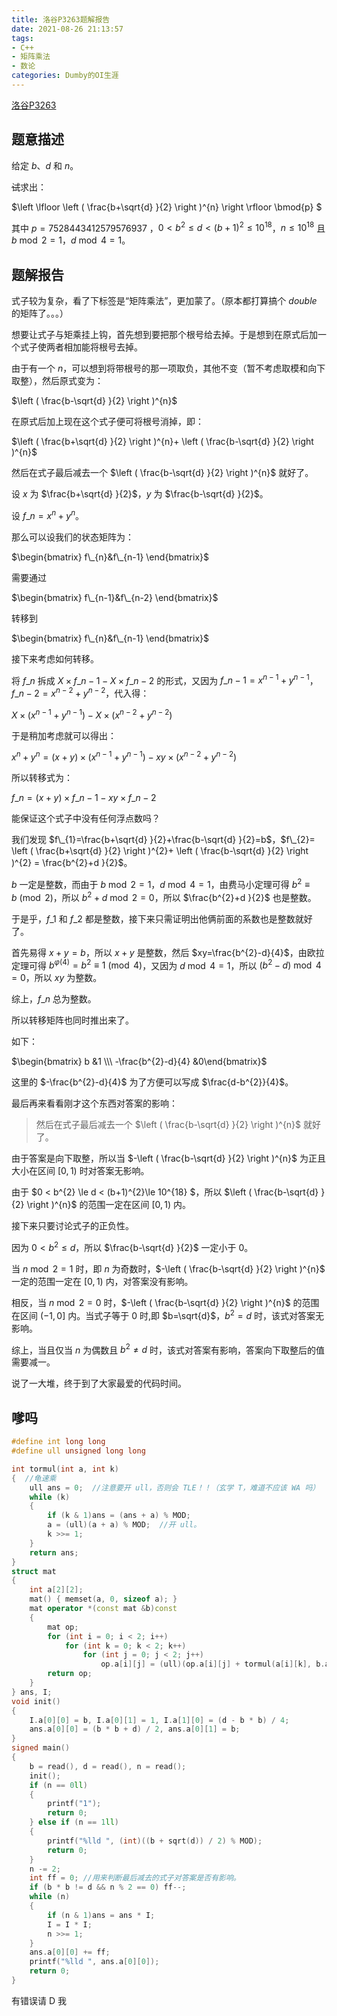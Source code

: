 ```yaml
---
title: 洛谷P3263题解报告
date: 2021-08-26 21:13:57
tags:
- C++
- 矩阵乘法
- 数论
categories: Dumby的OI生涯
---
```


[洛谷P3263](https://www.luogu.com.cn/problem/P3263)

## 题意描述

给定 $b$、$d$ 和 $n$。

~~试~~求出：

$\left \lfloor  \left (    \frac{b+\sqrt{d} }{2}   \right )^{n} \right \rfloor \bmod{p} $

<!--more-->

其中  $p=7528443412579576937$ ，$0 < b^{2} \le d < (b+1)^{2}\le 10^{18}$，$n\le 10^{18}$ 且 $b\bmod{2}=1$，$d \bmod{4}=1$。

## 题解报告
式子较为复杂，看了下标签是“矩阵乘法”，更加蒙了。（原本都打算搞个 $double$ 的矩阵了。。。）

想要让式子与矩乘挂上钩，首先想到要把那个根号给去掉。于是想到在原式后加一个式子使两者相加能将根号去掉。

由于有一个 $n$，可以想到将带根号的那一项取负，其他不变（暂不考虑取模和向下取整），然后原式变为：

$\left (  \frac{b-\sqrt{d} }{2}  \right )^{n}$

在原式后加上现在这个式子便可将根号消掉，即：

$\left (  \frac{b+\sqrt{d} }{2}  \right )^{n}+ \left (  \frac{b-\sqrt{d} }{2} \right )^{n}$

然后在式子最后减去一个 $\left (  \frac{b-\sqrt{d} }{2} \right )^{n}$ 就好了。

设 $x$ 为 $\frac{b+\sqrt{d} }{2}$，$y$ 为 $\frac{b-\sqrt{d} }{2}$。

设 $f\_{n}=x^{n}+y^{n}$。

那么可以设我们的状态矩阵为：

$\begin{bmatrix}  f\_{n}&f\_{n-1} \end{bmatrix}$

需要通过 

$\begin{bmatrix}  f\_{n-1}&f\_{n-2} \end{bmatrix}$

转移到

$\begin{bmatrix}  f\_{n}&f\_{n-1} \end{bmatrix}$

接下来考虑如何转移。

将 $f\_{n}$ 拆成 $X\times f\_{n-1}-X\times f\_{n-2}$ 的形式，又因为 $f\_{n-1}=x^{n-1}+y^{n-1}$，$f\_{n-2}=x^{n-2}+y^{n-2}$，代入得： 

$X\times \left ( x^{n-1}+y^{n-1} \right ) -X\times \left ( x^{n-2}+y^{n-2} \right )$

于是稍加考虑就可以得出：

$x^{n}+y^{n}=\left ( x+y \right ) \times \left ( x^{n-1}+y^{n-1} \right ) - xy \times \left ( x^{n-2}+y^{n-2} \right )$

所以转移式为：

$f\_{n}=\left ( x+y \right ) \times f\_{n-1}- xy \times f\_{n-2}$

能保证这个式子中没有任何浮点数吗？

我们发现 $f\_{1}=\frac{b+\sqrt{d} }{2}+\frac{b-\sqrt{d} }{2}=b$，$f\_{2}= \left (  \frac{b+\sqrt{d} }{2}  \right )^{2}+ \left (  \frac{b-\sqrt{d} }{2} \right )^{2} = \frac{b^{2}+d }{2}$。

$b$ 一定是整数，而由于 $b\bmod{2}=1$，$d \bmod{4}=1$，由费马小定理可得 $b^{2}\equiv b \pmod{2}$，所以 $b^{2}+d \bmod{2}=0$，所以 $\frac{b^{2}+d }{2}$ 也是整数。

于是乎，$f\_{1}$ 和 $f\_{2}$ 都是整数，接下来只需证明出他俩前面的系数也是整数就好了。

首先易得 $x+y=b$，所以 $x+y$ 是整数，然后 $xy=\frac{b^{2}-d}{4}$，由欧拉定理可得 $b^{\varphi (4)}=b^{2}\equiv 1\pmod{4}$，又因为 $d \bmod{4}=1$，所以 $\left ( b^{2}-d \right ) \bmod 4=0$，所以 $xy$ 为整数。

综上，$f\_{n}$ 总为整数。

所以转移矩阵也同时推出来了。

如下：

$\begin{bmatrix} b &1 \\\ -\frac{b^{2}-d}{4} &0\end{bmatrix}$

这里的 $-\frac{b^{2}-d}{4}$ 为了方便可以写成 $\frac{d-b^{2}}{4}$。

最后再来看看刚才这个东西对答案的影响：

>然后在式子最后减去一个 $\left (  \frac{b-\sqrt{d} }{2} \right )^{n}$ 就好了。

由于答案是向下取整，所以当 $-\left (  \frac{b-\sqrt{d} }{2} \right )^{n}$ 为正且大小在区间 $\left [ 0,1 \right )$ 时对答案无影响。

由于 $0 < b^{2} \le d < (b+1)^{2}\le 10^{18} $，所以 $\left (  \frac{b-\sqrt{d} }{2} \right )^{n}$ 的范围一定在区间 $\left [ 0,1 \right )$ 内。

接下来只要讨论式子的正负性。

因为 $0 < b^{2} \le d$，所以 $\frac{b-\sqrt{d} }{2}$ 一定小于 0。

当 $n \bmod{2}=1$ 时，即 $n$ 为奇数时，$-\left (  \frac{b-\sqrt{d} }{2} \right )^{n}$ 一定的范围一定在 $\left [ 0,1 \right )$ 内，对答案没有影响。

相反，当 $n \bmod{2}=0$ 时，$-\left (  \frac{b-\sqrt{d} }{2} \right )^{n}$ 的范围在区间 $\left ( -1,0 \right ]$ 内。当式子等于 0 时,即 $b=\sqrt{d}$，$b^{2}=d$ 时，该式对答案无影响。

综上，当且仅当 $n$ 为偶数且 $b^{2} \ne d$ 时，该式对答案有影响，答案向下取整后的值需要减一。

说了一大堆，终于到了大家最爱的代码时间。

## 嗲吗
```cpp
#define int long long
#define ull unsigned long long

int tormul(int a, int k) 
{  //龟速乘
	ull ans = 0;  //注意要开 ull，否则会 TLE！！（玄学 T，难道不应该 WA 吗）
	while (k) 
	{
		if (k & 1)ans = (ans + a) % MOD;
		a = (ull)(a + a) % MOD;  //开 ull。
		k >>= 1;
	}
	return ans;
}
struct mat 
{
	int a[2][2];
	mat() { memset(a, 0, sizeof a); }
	mat operator *(const mat &b)const 
	{
		mat op;
		for (int i = 0; i < 2; i++) 
			for (int k = 0; k < 2; k++) 
				for (int j = 0; j < 2; j++) 
					op.a[i][j] = (ull)(op.a[i][j] + tormul(a[i][k], b.a[k][j])) % MOD;  //ull
		return op;
	}
} ans, I;
void init() 
{
	I.a[0][0] = b, I.a[0][1] = 1, I.a[1][0] = (d - b * b) / 4;
	ans.a[0][0] = (b * b + d) / 2, ans.a[0][1] = b;
}
signed main() 
{
	b = read(), d = read(), n = read();
	init();
	if (n == 0ll) 
	{
		printf("1");
		return 0;
	} else if (n == 1ll) 
	{
		printf("%lld ", (int)((b + sqrt(d)) / 2) % MOD);
		return 0;
	}
	n -= 2;
	int ff = 0; //用来判断最后减去的式子对答案是否有影响。
	if (b * b != d && n % 2 == 0) ff--;
	while (n) 
	{
		if (n & 1)ans = ans * I;
		I = I * I;
		n >>= 1;
	}
	ans.a[0][0] += ff;
	printf("%lld ", ans.a[0][0]);
	return 0;
}
```
有错误请 D 我